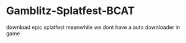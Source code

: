 # Gamblitz-Splatfest-BCAT

download epic splatfest meanwhile we dont have a auto downloader in game
